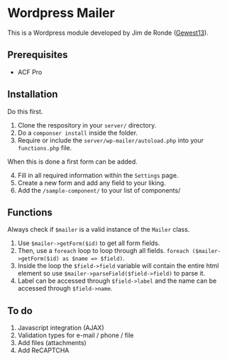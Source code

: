 # Wordpress Mailer
This is a Wordpress module developed by Jim de Ronde ([Gewest13](https://www.gewest13.nl)).

## Prerequisites
- ACF Pro

## Installation

  Do this first.

  1. Clone the respository in your `server/` directory.
  2. Do a `componser install` inside the folder.
  3. Require or include the `server/wp-mailer/autoload.php` into your `functions.php` file.

  When this is done a first form can be added.

  4. Fill in all required information within the `Settings` page.
  5. Create a new form and add any field to your liking.
  6. Add the `/sample-component/` to your list of components/

## Functions

  Always check if `$mailer` is a valid instance of the `Mailer` class.

  1. Use `$mailer->getForm($id)` to get all form fields.
  2. Then, use a `foreach` loop to loop through all fields. `foreach ($mailer->getForm($id) as $name => $field)`.
  3. Inside the loop the `$field->field` variable will contain the entire html element so use `$mailer->parseField($field->field)` to parse it.
  4. Label can be accessed through `$field->label` and the name can be accessed through `$field->name`.

## To do

  1. Javascript integration (AJAX)
  2. Validation types for e-mail / phone / file
  3. Add files (attachments)
  5. Add ReCAPTCHA
